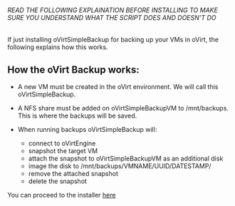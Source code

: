 
###### READ THE FOLLOWING EXPLAINATION BEFORE INSTALLING TO MAKE SURE YOU UNDERSTAND WHAT THE SCRIPT DOES AND DOESN'T DO


If just installing oVirtSimpleBackup for backing up your VMs in oVirt, the following explains how this works.

## How the oVirt Backup works:
* A new VM must be created in the oVirt environment. We will call this oVirtSimpleBackup.

* A NFS share must be added on oVirtSimpleBackupVM to /mnt/backups. This is where the backups will be saved.

* When running backups oVirtSimpleBackup will:

    * connect to oVirtEngine
    * snapshot the target VM
    * attach the snapshot to oVirtSimpleBackupVM as an additional disk
    * image the disk to /mnt/backups/VMNAME/UUID/DATESTAMP/
    * remove the attached snapshot
    * delete the snapshot
        
You can proceed to the installer [here](https://github.com/zipurman/oVIRT_Simple_Backup/tree/master/server/installer/README.md)